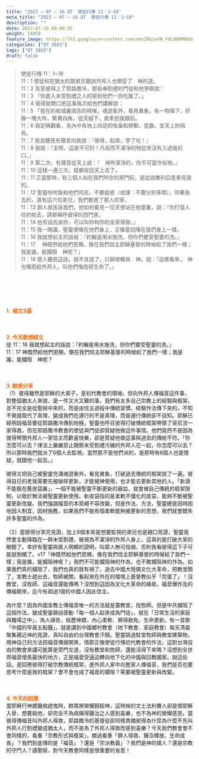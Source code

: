 ```yaml
---
title: "2023 – 07 – 16 QT  使徒行傳 11：1~18"
meta_title: "2023 – 07 – 16 QT  使徒行傳 11：1~18"
description: ""
date: 2023-07-16 00:00:55
weight: 14458
feature_image: https://lh3.googleusercontent.com/ehoZRkiwYN_F9LNA8M068AYxt73EavCZno-PD1cJRuf5BbSkQVUWr3gNEbt5kSs28Pb_Elg17kSrtf9ybWvojWoMV6I4tPM3vGRGDq6GkKkPdL2Gut4QAIw4-uykKUAtNiKgQKntvsU=w800
categories: ["QT 2023"]
tags: ["QT 2023"]
draft: false
---
```


<blockquote>使徒行傳 11：1~18<br />
11：1 使徒和在猶太的眾弟兄聽說外邦人也領受了　神的道。<br />
11：2 及至彼得上了耶路撒冷，那些奉割禮的門徒和他爭辯說：<br />
11：3 「你進入未受割禮之人的家和他們一同吃飯了。」<br />
11：4 彼得就開口把這事挨次給他們講解說：<br />
11：5 「我在約帕城裏禱告的時候，魂遊象外，看見異象，有一物降下，好像一塊大布，繫著四角，從天縋下，直來到我跟前。<br />
11：6 我定睛觀看，見內中有地上四足的牲畜和野獸、昆蟲，並天上的飛鳥。<br />
11：7 我且聽見有聲音向我說：『彼得，起來，宰了吃！』<br />
11：8 我說：『主啊，這是不可的！凡俗而不潔淨的物從來沒有入過我的口。』<br />
11：9 第二次，有聲音從天上說：『　神所潔淨的，你不可當作俗物。』<br />
11：10 這樣一連三次，就都收回天上去了。<br />
11：11 正當那時，有三個人站在我們所住的房門前，是從該撒利亞差來見我的。<br />
11：12 聖靈吩咐我和他們同去，不要疑惑（或譯：不要分別等類）。同著我去的，還有這六位弟兄，我們都進了那人的家。<br />
11：13 那人就告訴我們，他如何看見一位天使站在他屋裏，說：『你打發人往約帕去，請那稱呼彼得的西門來，<br />
11：14 他有話告訴你，可以叫你和你的全家得救。』<br />
11：15 我一開講，聖靈便降在他們身上，正像當初降在我們身上一樣。<br />
11：16 我就想起主的話說：『約翰是用水施洗，但你們要受聖靈的洗。』<br />
11：17 　神既然給他們恩賜，像在我們信主耶穌基督的時候給了我們一樣；我是誰，能攔阻　神呢？」<br />
11：18 眾人聽見這話，就不言語了，只歸榮耀與　神，說：「這樣看來，　神也賜恩給外邦人，叫他們悔改得生命了。」</blockquote><br />
&nbsp;<br />
<br />
&nbsp;<br />
<br />
<span style="color: #ff6600;"><strong>1.  經文3遍</strong></span><br />
<br />
&nbsp;<br />
<br />
<span style="color: #ff6600;"><strong>2. 今天默想經文<br />
</strong></span>徒 11：16 我就想起主的話說：「約翰是用水施洗，但你們要受聖靈的洗。」<br />
11：17 神既然給他們恩賜，像在我們信主耶穌基督的時候給了我們一樣；我是誰，能攔阻　神呢？<br />
<br />
&nbsp;<br />
<br />
<strong><span style="color: #ff6600;">3. 默想分享<br />
</span></strong>（1）彼得雖然是耶穌的大弟子，是初代教會的領袖，但向外邦人傳福音這件事，對整個猶太人來說，是一件又大又難的事。我們有太多自己宗教上的經驗與框架，並不完全是從聖經中來的，而是由信主過程中傳統習慣、經驗作法傳下來的，不知不覺就取代了真理，變成我們在遵行的不是真理，而是遵行傳統卻不自知。耶穌已經明說福音要從耶路撒冷傳到地極，聖靈也呼召彼得打破傳統框架帶領了哥尼流一家得救，但在耶路撒冷教會的使徒與門徒卻質疑他做這件事情。他們竟然不是因為彼得帶領外邦人一家信主而歡喜快樂，卻是質疑他做這事與過去的傳統不符。「你怎麼可以去？律法上嚴嚴禁止跟那未受割禮污穢的外邦人在一起，你怎麼可以去？所以那時我們就派了6個人去監視。當然那不是他們派的，是那時有6個人也是懷疑，就跟他一起去。」<br />
<br />
彼得又把自己被聖靈充滿魂遊象外，看見異象，打破過去傳統的框架說了一遍。彼得自已的老我需要先被破碎更新，才能被神使用，也才能去更新其他的人。「新酒不能裝在舊皮袋裏」，一個不能被聖靈不斷更新的器皿，就會被自己傳統的框架限制，以致於無法被聖靈更新使用。新皮袋指的是柔軟不僵化的皮袋，能夠不斷被聖靈更新改變。我們強調福音的本質絕不容改變，但是作法、方法，聖靈總是因時因地因人制宜，因材施教，如果我們不能有個柔軟能夠被更新的思想，我們就會錯失許多聖靈的作為。<br />
<br />
（2）當彼得分享完見證，加上6個本來是想要監視的弟兄也是親口見證，聖靈竟然會主動降臨在一群未受割禮，被視為不潔淨的外邦人身上，這真的是打破大家的眼鏡了。幸好有聖靈與眾人明顯的證明，叫眾人無可指摘，否則我看彼得這下子可能就倒楣了。v17「神既然給他們恩賜，像在我們信主耶穌基督的時候給了我們一樣；我是誰，能攔阻神呢？」我們不可能攔阻神的作為，也不敢攔阻神的作為。如果我們真的攔阻了，我們也真的就有禍了。過去中國大陸搞文化大革命，把教堂關了，宣教士趕出去，牧師被關，看起來在外在的環境上基督教似乎「完蛋了」！沒教堂，沒牧師、這福音還能傳嗎？沒想到這因為文化大革命的緣故，福音爆炸及的傳福開來，迄今有超過1億的中國人因此信主。<br />
<br />
為什麼？因為外國宣教士傳福音唯一的方法就是蓋教堂，找牧師。但是中共攔阻了這個作法，變成聖靈親自感動「每一個人起來成為門徒」，就在「日常生活的家庭與職場之中」，為人禱告，經歷神蹟，內心柔軟、罪得赦免，生命更新。有一首歌「中國的早晨五點鐘」，就是講到中國鄉村教會（地下教會、家庭教會）每天清晨聚集親近神的見證，真叫自由的台灣教會汗顏。聖靈跳過駐堂牧師與教堂建築物，用神自己的方法把福音傳揚開來，情節正像使徒行傳初代教會的作法，這對台灣自由的教會來講可能算是旁門左道，沒有教堂和牧師，還能活得下來嗎？沒想到全世界福音增長最快的地方，正是福音受逼迫轉向地下化的中國與回教國家。說這些話，是回應彼得打破宗教傳統框架，進外邦人家中向整家人傳福音，我們是否也要思考什麼是我的框架？會不會也成了福音的攔阻？需要被聖靈更新與改變。<br />
<br />
&nbsp;<br />
<br />
<strong style="font-size: inherit;"><span style="color: #ff6600;">4. 今天的回應<br />
</span></strong>當耶穌行神蹟醫病趕鬼時，群眾將榮耀歸給神，這時候的文士法利賽人卻是恨耶穌入骨，想要殺他，卻完全不為病痛得醫治之人感到喜樂，也不為神的榮耀感恩。當彼得傳福音叫外邦人得救，耶路撒冷的基督徒卻同樣責備彼得為什麼為什麼不先叫外邦人行割禮變成猶太人，而不是為了外邦人得救而感到喜樂？今天我們教會會不會同樣的，看重「宗教形式與框架」，勝過看重「罪人得救、醫治釋放、生命成長」？我們到底傳的是「福音」？還是「宗派教義」？我們是神的僕人？還是宗教的守門人？讀聖經，對今天教會同樣是很重要的省思！<br />
<br />
<audio style="display: none;" controls="controls"></audio><br />
<br />
<audio style="display: none;" controls="controls"></audio><br />
<br />
<audio style="display: none;" controls="controls"></audio><br />
<br />
<audio style="display: none;" controls="controls"></audio><br />
<br />
<audio style="display: none;" controls="controls"></audio>
        